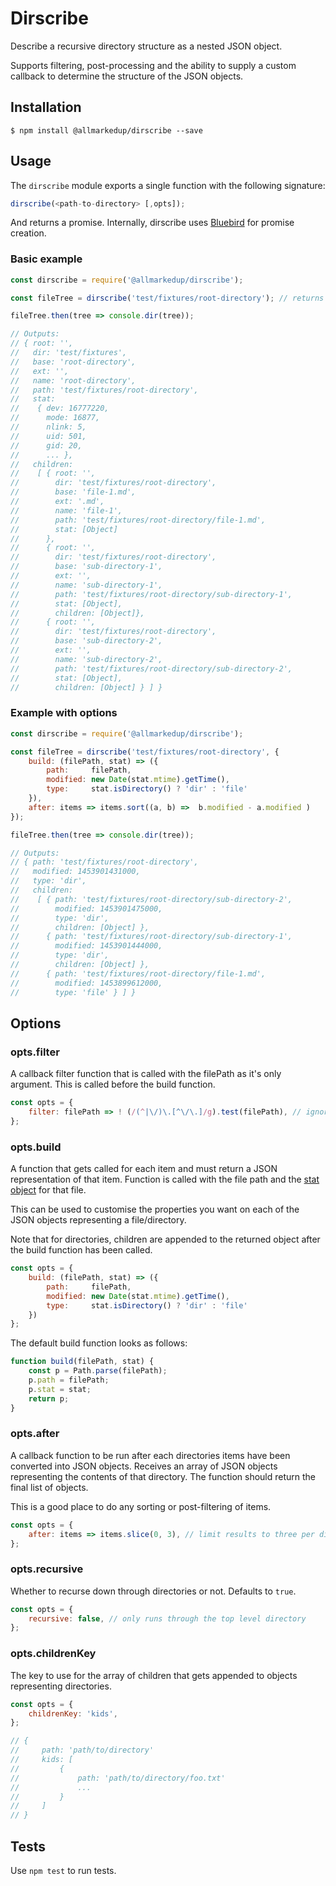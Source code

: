 # Dirscribe

Describe a recursive directory structure as a nested JSON object.

Supports filtering, post-processing and the ability to supply a custom callback to determine the structure of the JSON objects.

## Installation

```shell
$ npm install @allmarkedup/dirscribe --save
```

## Usage

The `dirscribe` module exports a single function with the following signature:

```js
dirscribe(<path-to-directory> [,opts]);
```
And returns a promise. Internally, dirscribe uses [Bluebird](http://bluebirdjs.com/) for promise creation.

### Basic example

```js
const dirscribe = require('@allmarkedup/dirscribe');

const fileTree = dirscribe('test/fixtures/root-directory'); // returns a Promise

fileTree.then(tree => console.dir(tree));

// Outputs:
// { root: '',
//   dir: 'test/fixtures',
//   base: 'root-directory',
//   ext: '',
//   name: 'root-directory',
//   path: 'test/fixtures/root-directory',
//   stat:
//    { dev: 16777220,
//      mode: 16877,
//      nlink: 5,
//      uid: 501,
//      gid: 20,
//      ... },
//   children:
//    [ { root: '',
//        dir: 'test/fixtures/root-directory',
//        base: 'file-1.md',
//        ext: '.md',
//        name: 'file-1',
//        path: 'test/fixtures/root-directory/file-1.md',
//        stat: [Object]
//      },
//      { root: '',
//        dir: 'test/fixtures/root-directory',
//        base: 'sub-directory-1',
//        ext: '',
//        name: 'sub-directory-1',
//        path: 'test/fixtures/root-directory/sub-directory-1',
//        stat: [Object],
//        children: [Object]},
//      { root: '',
//        dir: 'test/fixtures/root-directory',
//        base: 'sub-directory-2',
//        ext: '',
//        name: 'sub-directory-2',
//        path: 'test/fixtures/root-directory/sub-directory-2',
//        stat: [Object],
//        children: [Object] } ] }
```

### Example with options

```js
const dirscribe = require('@allmarkedup/dirscribe');

const fileTree = dirscribe('test/fixtures/root-directory', {
    build: (filePath, stat) => ({
        path:     filePath,
        modified: new Date(stat.mtime).getTime(),
        type:     stat.isDirectory() ? 'dir' : 'file'
    }),
    after: items => items.sort((a, b) =>  b.modified - a.modified )
});

fileTree.then(tree => console.dir(tree));

// Outputs:
// { path: 'test/fixtures/root-directory',
//   modified: 1453901431000,
//   type: 'dir',
//   children:
//    [ { path: 'test/fixtures/root-directory/sub-directory-2',
//        modified: 1453901475000,
//        type: 'dir',
//        children: [Object] },
//      { path: 'test/fixtures/root-directory/sub-directory-1',
//        modified: 1453901444000,
//        type: 'dir',
//        children: [Object] },
//      { path: 'test/fixtures/root-directory/file-1.md',
//        modified: 1453899612000,
//        type: 'file' } ] }
```

## Options

### opts.filter

A callback filter function that is called with the filePath as it's only argument. This is called before the build function.

```js
const opts = {
    filter: filePath => ! (/(^|\/)\.[^\/\.]/g).test(filePath), // ignore hidden files
};
```

### opts.build

A function that gets called for each item and must return a JSON representation of that item. Function is called with the file path and the [stat object](https://nodejs.org/api/fs.html#fs_class_fs_stats) for that file.

This can be used to customise the properties you want on each of the JSON objects representing a file/directory.

Note that for directories, children are appended to the returned object after the build function has been called.

```js
const opts = {
    build: (filePath, stat) => ({
        path:     filePath,
        modified: new Date(stat.mtime).getTime(),
        type:     stat.isDirectory() ? 'dir' : 'file'
    })
};
```

The default build function looks as follows:

```js
function build(filePath, stat) {
    const p = Path.parse(filePath);
    p.path = filePath;
    p.stat = stat;
    return p;
}
```

### opts.after

A callback function to be run after each directories items have been converted into JSON objects. Receives an array of JSON objects representing the contents of that directory. The function should return the final list of objects.

This is a good place to do any sorting or post-filtering of items.

```js
const opts = {
    after: items => items.slice(0, 3), // limit results to three per directory
};
```

### opts.recursive

Whether to recurse down through directories or not. Defaults to `true`.

```js
const opts = {
    recursive: false, // only runs through the top level directory
};
```

### opts.childrenKey

The key to use for the array of children that gets appended to objects representing directories.

```js
const opts = {
    childrenKey: 'kids',
};

// {
//     path: 'path/to/directory'
//     kids: [
//         {
//             path: 'path/to/directory/foo.txt'
//             ...
//         }
//     ]
// }
```

## Tests

Use `npm test` to run tests.
